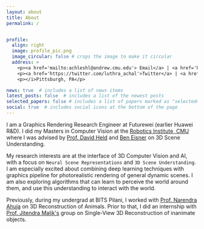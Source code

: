 ```yaml
---
layout: about
title: About
permalink: /


profile:
  align: right
  image: profile_pic.png
  image_circular: false # crops the image to make it circular
  address: >
    <p><a href='mailto:achleshl@andrew.cmu.edu'> Email</a> | <a href='https://github.com/Achleshwar'>Github</a> | <a href='https://www.linkedin.com/in/achleshwar-luthra-b80391187/'>LinkedIn</a></p>
    <p><a href='https://twitter.com/luthra_achal'>Twitter</a> | <a href='https://scholar.google.com/citations?user=37Cxhr0AAAAJ'>Google Scholar</a></p>
    <p></i>Pittsburgh, PA</p>

news: true  # includes a list of news items
latest_posts: false  # includes a list of the newest posts
selected_papers: false # includes a list of papers marked as "selected={true}"
social: true  # includes social icons at the bottom of the page
---
```


I am a Graphics Rendering Research Engineer at Futurewei (earlier Huawei R&D). I did my Masters in Computer Vision at the [Robotics Institute, CMU](https://www.ri.cmu.edu/) where I was advised by [Prof. David Held](https://davheld.github.io/) and [Ben Eisner](https://beisner.me/) on 3D Scene Understanding.

My research interests are at the interface of 3D Computer Vision and AI, with a focus on `Neural Scene Representations` and `3D Scene Understanding`. I am especially excited about combining deep learning techniques with graphics pipeline for photorealistic rendering of general dynamic scenes. I am also exploring algorithms that can learn to perceive the world around them, and use this understanding to interact with the world.

Previously, during my undergrad at BITS Pilani, I worked with [Prof. Narendra Ahuja](https://vision.ai.illinois.edu/ahuja.html) on 3D Reconstruction of Animals. Prior to that, I did an internship with [Prof. Jitendra Malik's](https://people.eecs.berkeley.edu/~malik/) group on Single-View 3D Reconstruction of inanimate objects.
